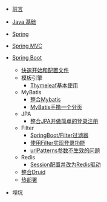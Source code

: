 - [前言](/)

- [Java 基础](Java基础/)
- [Spring](Spring/) 
- [Spring MVC](/SpringMVC/)
- [Spring Boot](SpringBoot/)
  - [快速开始和配置文件](SpringBoot/快速开始和配置文件)
  - 模板引擎
    - [Thymeleaf基本使用](SpringBoot/Thymeleaf模板引擎)
  - MyBatis
    - [整合Mybatis](SpringBoot/整合Mybatis)
    - [MyBatis手撸一个分页](SpringBoot/MyBatis手撸一个分页)
  - JPA
    - [整合JPA并做简单的登录注册](SpringBoot/整合JPA并做简单的登录注册)
  - Filter
    - [SpringBoot/Filter过滤器](SpringBoot/Filter过滤器)
    - [使用Filter实现登录功能](SpringBoot/使用Filter实现登录功能)
    - [urlPatterns参数不生效的问题](SpringBoot/Filter过滤器urlPatterns参数不生效的问题)
  - Redis
    - [Session配置并改为Redis驱动](SpringBoot/Session配置并改为Redis驱动)
  - [整合Druid](SpringBoot/整合Druid)
  - [热部署](SpringBoot/热部署)
- 埋坑

